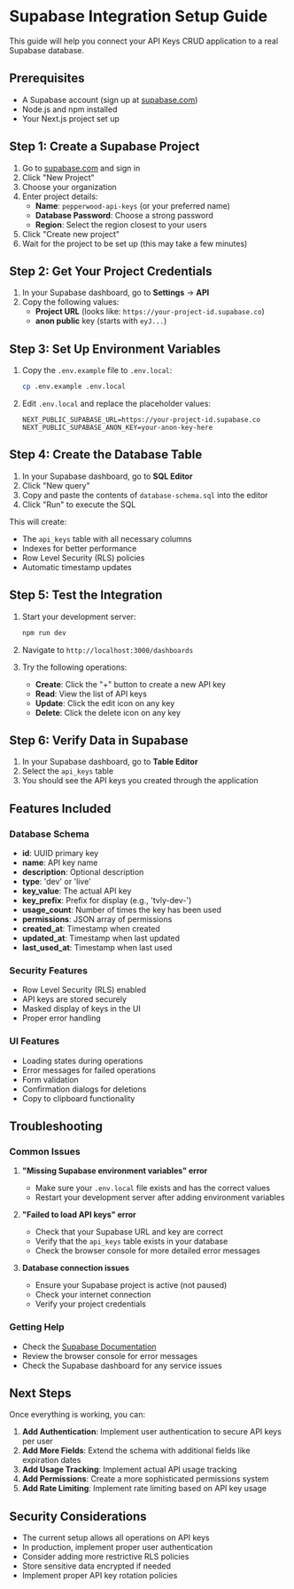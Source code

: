 # Supabase Integration Setup Guide

This guide will help you connect your API Keys CRUD application to a real Supabase database.

## Prerequisites

- A Supabase account (sign up at [supabase.com](https://supabase.com))
- Node.js and npm installed
- Your Next.js project set up

## Step 1: Create a Supabase Project

1. Go to [supabase.com](https://supabase.com) and sign in
2. Click "New Project"
3. Choose your organization
4. Enter project details:
   - **Name**: `pepperwood-api-keys` (or your preferred name)
   - **Database Password**: Choose a strong password
   - **Region**: Select the region closest to your users
5. Click "Create new project"
6. Wait for the project to be set up (this may take a few minutes)

## Step 2: Get Your Project Credentials

1. In your Supabase dashboard, go to **Settings** → **API**
2. Copy the following values:
   - **Project URL** (looks like: `https://your-project-id.supabase.co`)
   - **anon public** key (starts with `eyJ...`)

## Step 3: Set Up Environment Variables

1. Copy the `.env.example` file to `.env.local`:
   ```bash
   cp .env.example .env.local
   ```

2. Edit `.env.local` and replace the placeholder values:
   ```env
   NEXT_PUBLIC_SUPABASE_URL=https://your-project-id.supabase.co
   NEXT_PUBLIC_SUPABASE_ANON_KEY=your-anon-key-here
   ```

## Step 4: Create the Database Table

1. In your Supabase dashboard, go to **SQL Editor**
2. Click "New query"
3. Copy and paste the contents of `database-schema.sql` into the editor
4. Click "Run" to execute the SQL

This will create:
- The `api_keys` table with all necessary columns
- Indexes for better performance
- Row Level Security (RLS) policies
- Automatic timestamp updates

## Step 5: Test the Integration

1. Start your development server:
   ```bash
   npm run dev
   ```

2. Navigate to `http://localhost:3000/dashboards`

3. Try the following operations:
   - **Create**: Click the "+" button to create a new API key
   - **Read**: View the list of API keys
   - **Update**: Click the edit icon on any key
   - **Delete**: Click the delete icon on any key

## Step 6: Verify Data in Supabase

1. In your Supabase dashboard, go to **Table Editor**
2. Select the `api_keys` table
3. You should see the API keys you created through the application

## Features Included

### Database Schema
- **id**: UUID primary key
- **name**: API key name
- **description**: Optional description
- **type**: 'dev' or 'live'
- **key_value**: The actual API key
- **key_prefix**: Prefix for display (e.g., 'tvly-dev-')
- **usage_count**: Number of times the key has been used
- **permissions**: JSON array of permissions
- **created_at**: Timestamp when created
- **updated_at**: Timestamp when last updated
- **last_used_at**: Timestamp when last used

### Security Features
- Row Level Security (RLS) enabled
- API keys are stored securely
- Masked display of keys in the UI
- Proper error handling

### UI Features
- Loading states during operations
- Error messages for failed operations
- Form validation
- Confirmation dialogs for deletions
- Copy to clipboard functionality

## Troubleshooting

### Common Issues

1. **"Missing Supabase environment variables" error**
   - Make sure your `.env.local` file exists and has the correct values
   - Restart your development server after adding environment variables

2. **"Failed to load API keys" error**
   - Check that your Supabase URL and key are correct
   - Verify that the `api_keys` table exists in your database
   - Check the browser console for more detailed error messages

3. **Database connection issues**
   - Ensure your Supabase project is active (not paused)
   - Check your internet connection
   - Verify your project credentials

### Getting Help

- Check the [Supabase Documentation](https://supabase.com/docs)
- Review the browser console for error messages
- Check the Supabase dashboard for any service issues

## Next Steps

Once everything is working, you can:

1. **Add Authentication**: Implement user authentication to secure API keys per user
2. **Add More Fields**: Extend the schema with additional fields like expiration dates
3. **Add Usage Tracking**: Implement actual API usage tracking
4. **Add Permissions**: Create a more sophisticated permissions system
5. **Add Rate Limiting**: Implement rate limiting based on API key usage

## Security Considerations

- The current setup allows all operations on API keys
- In production, implement proper user authentication
- Consider adding more restrictive RLS policies
- Store sensitive data encrypted if needed
- Implement proper API key rotation policies
